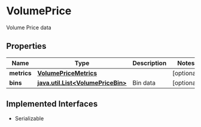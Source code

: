 

# VolumePrice

Volume Price data

## Properties

Name | Type | Description | Notes
------------ | ------------- | ------------- | -------------
**metrics** | [**VolumePriceMetrics**](VolumePriceMetrics.md) |  |  [optional]
**bins** | [**java.util.List&lt;VolumePriceBin&gt;**](VolumePriceBin.md) | Bin data |  [optional]


## Implemented Interfaces

* Serializable


